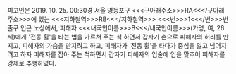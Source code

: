 피고인은 2019. 10. 25. 00:30경 서울 영등포구 <<<구아래주소>>>RA<<</구아래주소>>>에 있는 <<<지하철역>>>RB<<</지하철역>>> <<<번>>>1<<</번>>>번 출구 인근 노상에서, 피해자 <<<내국인이름>>>B<<</내국인이름>>>(가명, 여, 26세)에게 '전동 휠'을 타는 법을 가르쳐 주는 척 하면서 갑자기 손으로 피해자의 허리를 만지고, 피해자의 가슴을 만지려고 하고, 피해자가 '전동 휠'을 타다가 중심을 잃고 넘어지려고 하자 피해자를 잡아 주는 척하면서 갑자기 피해자의 입술에 입을 맞추어 피해자를 강제로 추행하였다.